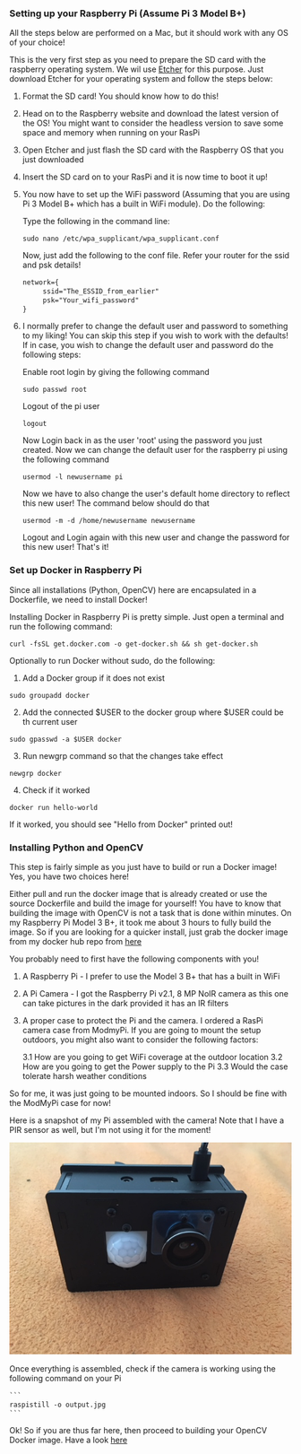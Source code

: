 
### Setting up your Raspberry Pi (Assume Pi 3 Model B+)

All the steps below are performed on a Mac, but it should work with any OS of your choice!

This is the very first step as you need to prepare the SD card with the raspberry operating system. We wil use [Etcher](https://www.balena.io/etcher/https://www.balena.io/etcher/) for this purpose. Just download Etcher for your operating system and follow the steps below:

1. Format the SD card! You should know how to do this!
2. Head on to the Raspberry website and download the latest version
   of the OS! You might want to consider the headless version to save some
   space and memory when running on your RasPi
3. Open Etcher and just flash the SD card with the Raspberry OS that you
   just downloaded
4. Insert the SD card on to your RasPi and it is now time to boot it up!
5. You now have to set up the WiFi password (Assuming that you are using Pi 3 Model B+ which
has a built in WiFi module). Do the following:
   
   Type the following in the command line:
   
   ```
   sudo nano /etc/wpa_supplicant/wpa_supplicant.conf
   ```
   
   Now, just add the following to the conf file. Refer your router for the ssid and psk details!
   
   ```
   network={
        ssid="The_ESSID_from_earlier"
        psk="Your_wifi_password"
   }
   ```
6. I normally prefer to change the default user and password to something to my liking! You can skip
this step if you wish to work with the defaults! If in case, you wish to change the default user and password
do the following steps:

   Enable root login by giving the following command
    ```
    sudo passwd root
    ```
   Logout of the pi user
    ```
    logout
    ```
   Now Login back in as the user 'root' using the password you just created. Now we can change the default user
    for the raspberry pi using the following command
    ```
    usermod -l newusername pi
    ```
   Now we have to also change the user's default home directory to reflect this new user! The command below should do that
   ```
   usermod -m -d /home/newusername newusername
   ```
   Logout and Login again with this new user and change the password for this new user! That's it!
    
### Set up Docker in Raspberry Pi

Since all installations (Python, OpenCV) here are encapsulated in a Dockerfile,
we need to install Docker!

Installing Docker in Raspberry Pi is pretty simple. Just open a terminal
and run the following command:

```
curl -fsSL get.docker.com -o get-docker.sh && sh get-docker.sh
```

Optionally to run Docker without sudo, do the following:

1. Add a Docker group if it does not exist

```
sudo groupadd docker
```

2. Add the connected $USER to the docker group where $USER could be th 
current user

```
sudo gpasswd -a $USER docker
```

3. Run newgrp command so that the changes take effect

```
newgrp docker
```

4. Check if it worked

```
docker run hello-world
```

If it worked, you should see "Hello from Docker" printed out!

### Installing Python and OpenCV

This step is fairly simple as you just have to build or run a Docker image! Yes, you have two choices here!

Either pull and run the docker image that is already created or use the source Dockerfile and build the image for yourself!
You have to know that building the image with OpenCV is not a task that is done within minutes. On my Raspberry Pi Model 3 B+, it took me about 3 hours to fully build the image. So if you are looking for a quicker install, just grab the docker image 
from my docker hub repo from [here](https://hub.docker.com/r/joesan/raspi_opencv_3/)

You probably need to first have the following components with you!

1. A Raspberry Pi - I prefer to use the Model 3 B+ that has a built in WiFi

2. A Pi Camera - I got the Raspberry Pi v2.1, 8 MP NoIR camera as this one can take pictures in the dark
provided it has an IR filters

3. A proper case to protect the Pi and the camera. I ordered a RasPi camera case from ModmyPi. If you are going to mount the setup outdoors, you might also want to consider the following factors:

   3.1 How are you going to get WiFi coverage at the outdoor location
   3.2 How are you going to get the Power supply to the Pi
   3.3 Would the case tolerate harsh weather conditions
 
So for me, it was just going to be mounted indoors. So I should be fine with the ModMyPi case for now!

Here is a snapshot of my Pi assembled with the camera! Note that I have a PIR sensor as well, but I'm not using it for the moment!

![RaspPi](https://github.com/joesan/raspi-motion-detection/blob/master/infrastructure/RasPiWithCameraCase.png)

Once everything is assembled, check if the camera is working using the following command on your Pi

    ```
    raspistill -o output.jpg
    ```

Ok! So if you are thus far here, then proceed to building your OpenCV Docker image. Have a look [here](https://github.com/joesan/raspi-motion-detection/tree/master/infrastructure)

